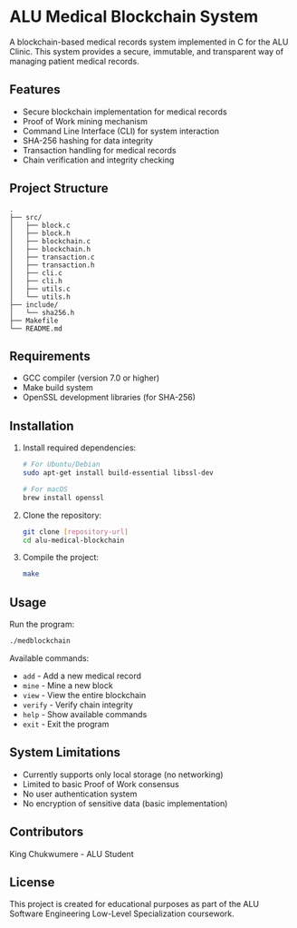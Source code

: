 # ALU Medical Blockchain System

A blockchain-based medical records system implemented in C for the ALU Clinic. This system provides a secure, immutable, and transparent way of managing patient medical records.

## Features

- Secure blockchain implementation for medical records
- Proof of Work mining mechanism
- Command Line Interface (CLI) for system interaction
- SHA-256 hashing for data integrity
- Transaction handling for medical records
- Chain verification and integrity checking

## Project Structure

```
.
├── src/
│   ├── block.c
│   ├── block.h
│   ├── blockchain.c
│   ├── blockchain.h
│   ├── transaction.c
│   ├── transaction.h
│   ├── cli.c
│   ├── cli.h
│   ├── utils.c
│   └── utils.h
├── include/
│   └── sha256.h
├── Makefile
└── README.md
```

## Requirements

- GCC compiler (version 7.0 or higher)
- Make build system
- OpenSSL development libraries (for SHA-256)

## Installation

1. Install required dependencies:
   ```bash
   # For Ubuntu/Debian
   sudo apt-get install build-essential libssl-dev
   
   # For macOS
   brew install openssl
   ```

2. Clone the repository:
   ```bash
   git clone [repository-url]
   cd alu-medical-blockchain
   ```

3. Compile the project:
   ```bash
   make
   ```

## Usage

Run the program:
```bash
./medblockchain
```

Available commands:
- `add` - Add a new medical record
- `mine` - Mine a new block
- `view` - View the entire blockchain
- `verify` - Verify chain integrity
- `help` - Show available commands
- `exit` - Exit the program

## System Limitations

- Currently supports only local storage (no networking)
- Limited to basic Proof of Work consensus
- No user authentication system
- No encryption of sensitive data (basic implementation)

## Contributors

King Chukwumere - ALU Student

## License

This project is created for educational purposes as part of the ALU Software Engineering Low-Level Specialization coursework. 